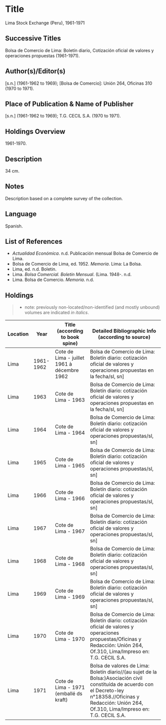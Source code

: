 # Title

Lima Stock Exchange (Peru), 1961-1971

## Successive Titles

Bolsa de Comercio de Lima: Boletín diario, Cotización oficial de valores y operaciones propuestas (1961-1971).

## Author(s)/Editor(s)

[s.n.] (1961-1962 to 1969); [Bolsa de Comercio]: Unión 264, Oficinas 310 (1970 to 1971).

## Place of Publication & Name of Publisher

[s.n.] (1961-1962 to 1969); T.G. CECIL S.A. (1970 to 1971). 

## Holdings Overview

1961-1970.

## Description

34 cm.

## Notes

Description based on a complete survey of the collection.

## Language

Spanish.

## List of References

* *Actualidad Económica*. n.d. Publicación mensual Bolsa de Comercio de Lima.
* Bolsa de Comercio de Lima, ed. 1952. *Memoria*. Lima: La Bolsa.
* Lima, ed. n.d. Boletin.
* Lima. *Bolsa Comercial. Boletín Mensual*. (Lima. 1948-. n.d.
* Lima. Bolsa de Comercio. *Memoria*. n.d.

## Holdings

> * note: previously non-located/non-identified (and mostly unbound) volumes are indicated *in italics*.

| Location | Year      | Title (according to book spine)             | Detailed Bibliographic Info (according to source)                                                                                                                                                               |
|----------|-----------|---------------------------------------------|-----------------------------------------------------------------------------------------------------------------------------------------------------------------------------------------------------------------|
| Lima     | 1961-1962 | Cote de Lima - juillet 1961 à décembre 1962 | Bolsa de Comercio de Lima: Boletín diario: cotización oficial de valores y operaciones propuestas en la fecha/sl, sn]                                                                                           |
| Lima     | 1963      | Cote de Lima - 1963                         | Bolsa de Comercio de Lima: Boletín diario: cotización oficial de valores y operaciones propuestas en la fecha/sl, sn]                                                                                           |
| Lima     | 1964      | Cote de Lima - 1964                         | Bolsa de Comercio de Lima: Boletín diario: cotización oficial de valores y operaciones propuestas/sl, sn]                                                                                                       |
| Lima     | 1965      | Cote de Lima - 1965                         | Bolsa de Comercio de Lima: Boletín diario: cotización oficial de valores y operaciones propuestas/sl, sn]                                                                                                       |
| Lima     | 1966      | Cote de Lima - 1966                         | Bolsa de Comercio de Lima: Boletín diario: cotización oficial de valores y operaciones propuestas/sl, sn]                                                                                                       |
| Lima     | 1967      | Cote de Lima - 1967                         | Bolsa de Comercio de Lima: Boletín diario: cotización oficial de valores y operaciones propuestas/sl, sn]                                                                                                       |
| Lima     | 1968      | Cote de Lima - 1968                         | Bolsa de Comercio de Lima: Boletín diario: cotización oficial de valores y operaciones propuestas/sl, sn]                                                                                                       |
| Lima     | 1969      | Cote de Lima - 1969                         | Bolsa de Comercio de Lima: Boletín diario: cotización oficial de valores y operaciones propuestas/sl, sn]                                                                                                       |
| Lima     | 1970      | Cote de Lima - 1970                         | Bolsa de Comercio de Lima: Boletín diario: cotización oficial de valores y operaciones propuestas/Oficinas y Redacción: Unión 264, Of.310, Lima/Impreso en: T.G. CECIL S.A.                                     |
| Lima     | 1971      | Cote de Lima - 1971 (emballé ds kraft)      | Bolsa de valores de Lima: Boletín diario//(au sujet de la Bolsa:)Asociación civil constituída de acuerdo con el Decreto-ley n°18358.//Oficinas y Redacción: Unión 264, Of.310, Lima/Impreso en: T.G. CECIL S.A. |
